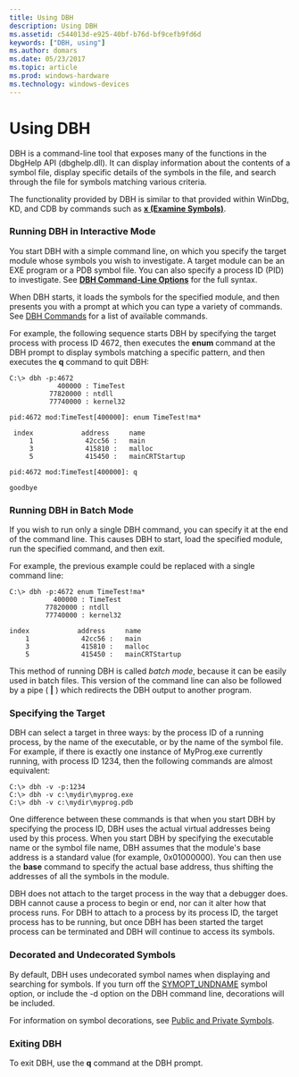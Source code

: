 ```yaml
---
title: Using DBH
description: Using DBH
ms.assetid: c544013d-e925-40bf-b76d-bf9cefb9fd6d
keywords: ["DBH, using"]
ms.author: domars
ms.date: 05/23/2017
ms.topic: article
ms.prod: windows-hardware
ms.technology: windows-devices
---
```


# Using DBH


DBH is a command-line tool that exposes many of the functions in the DbgHelp API (dbghelp.dll). It can display information about the contents of a symbol file, display specific details of the symbols in the file, and search through the file for symbols matching various criteria.

The functionality provided by DBH is similar to that provided within WinDbg, KD, and CDB by commands such as [**x (Examine Symbols)**](x--examine-symbols-.md).

### <span id="running_dbh_in_interactive_mode"></span><span id="RUNNING_DBH_IN_INTERACTIVE_MODE"></span>Running DBH in Interactive Mode

You start DBH with a simple command line, on which you specify the target module whose symbols you wish to investigate. A target module can be an EXE program or a PDB symbol file. You can also specify a process ID (PID) to investigate. See [**DBH Command-Line Options**](dbh-command-line-options.md) for the full syntax.

When DBH starts, it loads the symbols for the specified module, and then presents you with a prompt at which you can type a variety of commands. See [DBH Commands](dbh-commands.md) for a list of available commands.

For example, the following sequence starts DBH by specifying the target process with process ID 4672, then executes the **enum** command at the DBH prompt to display symbols matching a specific pattern, and then executes the **q** command to quit DBH:

```
C:\> dbh -p:4672 
            400000 : TimeTest
          77820000 : ntdll
          77740000 : kernel32

pid:4672 mod:TimeTest[400000]: enum TimeTest!ma* 

 index            address     name
     1             42cc56 :   main
     3             415810 :   malloc
     5             415450 :   mainCRTStartup

pid:4672 mod:TimeTest[400000]: q 

goodbye 
```

### <span id="running_dbh_in_batch_mode"></span><span id="RUNNING_DBH_IN_BATCH_MODE"></span>Running DBH in Batch Mode

If you wish to run only a single DBH command, you can specify it at the end of the command line. This causes DBH to start, load the specified module, run the specified command, and then exit.

For example, the previous example could be replaced with a single command line:

```
C:\> dbh -p:4672 enum TimeTest!ma* 
           400000 : TimeTest
         77820000 : ntdll
         77740000 : kernel32

index            address     name
    1             42cc56 :   main
    3             415810 :   malloc
    5             415450 :   mainCRTStartup 
```

This method of running DBH is called *batch mode*, because it can be easily used in batch files. This version of the command line can also be followed by a pipe ( **|** ) which redirects the DBH output to another program.

### <span id="specifying_the_target"></span><span id="SPECIFYING_THE_TARGET"></span>Specifying the Target

DBH can select a target in three ways: by the process ID of a running process, by the name of the executable, or by the name of the symbol file. For example, if there is exactly one instance of MyProg.exe currently running, with process ID 1234, then the following commands are almost equivalent:

```
C:\> dbh -v -p:1234 
C:\> dbh -v c:\mydir\myprog.exe 
C:\> dbh -v c:\mydir\myprog.pdb 
```

One difference between these commands is that when you start DBH by specifying the process ID, DBH uses the actual virtual addresses being used by this process. When you start DBH by specifying the executable name or the symbol file name, DBH assumes that the module's base address is a standard value (for example, 0x01000000). You can then use the **base** command to specify the actual base address, thus shifting the addresses of all the symbols in the module.

DBH does not attach to the target process in the way that a debugger does. DBH cannot cause a process to begin or end, nor can it alter how that process runs. For DBH to attach to a process by its process ID, the target process has to be running, but once DBH has been started the target process can be terminated and DBH will continue to access its symbols.

### <span id="decorated_and_undecorated_symbols"></span><span id="DECORATED_AND_UNDECORATED_SYMBOLS"></span>Decorated and Undecorated Symbols

By default, DBH uses undecorated symbol names when displaying and searching for symbols. If you turn off the [SYMOPT\_UNDNAME](symbol-options.md#symopt-undname) symbol option, or include the -d option on the DBH command line, decorations will be included.

For information on symbol decorations, see [Public and Private Symbols](public-and-private-symbols.md).

### <span id="exiting_dbh"></span><span id="EXITING_DBH"></span>Exiting DBH

To exit DBH, use the **q** command at the DBH prompt.

 

 





